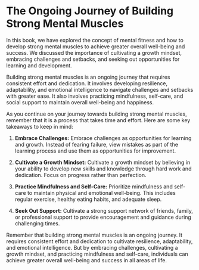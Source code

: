The Ongoing Journey of Building Strong Mental Muscles
=================================================================

In this book, we have explored the concept of mental fitness and how to develop strong mental muscles to achieve greater overall well-being and success. We discussed the importance of cultivating a growth mindset, embracing challenges and setbacks, and seeking out opportunities for learning and development.

Building strong mental muscles is an ongoing journey that requires consistent effort and dedication. It involves developing resilience, adaptability, and emotional intelligence to navigate challenges and setbacks with greater ease. It also involves practicing mindfulness, self-care, and social support to maintain overall well-being and happiness.

As you continue on your journey towards building strong mental muscles, remember that it is a process that takes time and effort. Here are some key takeaways to keep in mind:

1. **Embrace Challenges:** Embrace challenges as opportunities for learning and growth. Instead of fearing failure, view mistakes as part of the learning process and use them as opportunities for improvement.

2. **Cultivate a Growth Mindset:** Cultivate a growth mindset by believing in your ability to develop new skills and knowledge through hard work and dedication. Focus on progress rather than perfection.

3. **Practice Mindfulness and Self-Care:** Prioritize mindfulness and self-care to maintain physical and emotional well-being. This includes regular exercise, healthy eating habits, and adequate sleep.

4. **Seek Out Support:** Cultivate a strong support network of friends, family, or professional support to provide encouragement and guidance during challenging times.

Remember that building strong mental muscles is an ongoing journey. It requires consistent effort and dedication to cultivate resilience, adaptability, and emotional intelligence. But by embracing challenges, cultivating a growth mindset, and practicing mindfulness and self-care, individuals can achieve greater overall well-being and success in all areas of life.
